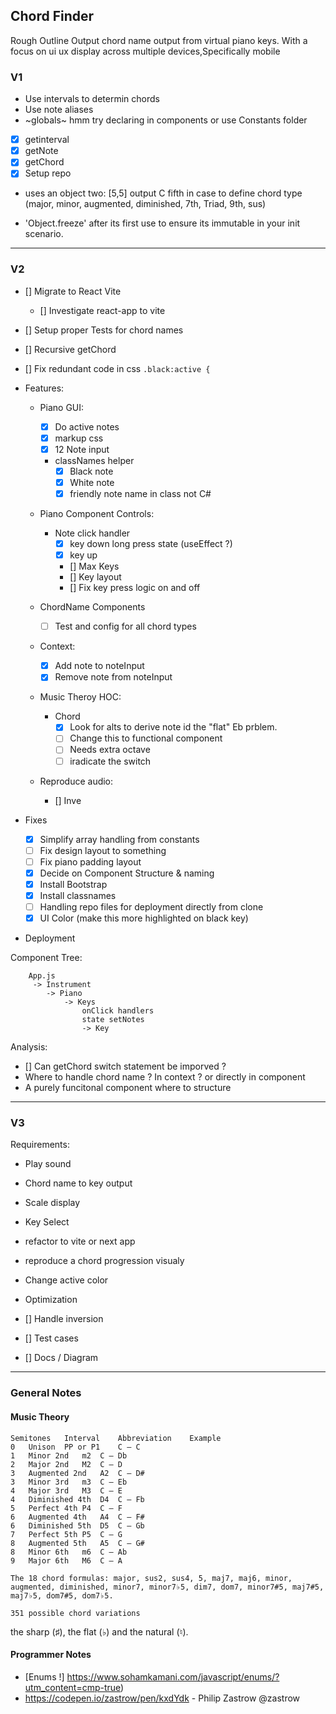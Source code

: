 ## Chord Finder

Rough Outline Output chord name output from virtual piano keys. With a focus on ui ux display across multiple devices,Specifically mobile 

### V1
-  Use intervals to determin chords
-  Use note aliases
-  ~globals~ hmm try declaring in components or use Constants folder
- [x] getinterval
- [x] getNote
- [x] getChord
- [x] Setup repo
  
-  uses an object two: [5,5] output C fifth in case to define chord type (major, minor, augmented, diminished, 7th, Triad, 9th, sus) 
  
-  'Object.freeze' after its first use to ensure its immutable in your init scenario.

---

### V2

- []  Migrate to React Vite
  - [] Investigate react-app to vite
- [] Setup proper Tests for chord names
- []  Recursive getChord 
- [] Fix redundant code in css ` .black:active { `

- Features:
   - Piano GUI:
     - [x] Do active notes
     - [x] markup css
     - [X] 12 Note input
     - classNames  helper 
       - [x] Black note
       - [x] White note
       - [x] friendly note name in class not C#

   - Piano Component Controls: 
     - Note click handler
       - [x] key down long press state (useEffect ?)
       - [x] key up
       - [] Max Keys
       - [] Key layout 
       - [] Fix key press logic on and off

   - ChordName Components
     - [ ] Test and config for all chord types

   - Context:
     - [x] Add note to noteInput
     - [x] Remove note from noteInput
   - Music Theroy HOC: 
     - Chord 
       - [x] Look for alts to derive note id the "flat" Eb prblem. 
       - [ ] Change this to functional component
       - [ ] Needs extra octave
       - [ ] iradicate the switch

   - Reproduce audio:
     - [] Inve

- Fixes
     - [x] Simplify array handling from constants
     - [ ] Fix design layout to something 
     - [ ] Fix piano padding layout
     - [x] Decide on Component Structure & naming
     - [x] Install Bootstrap
     - [x] Install classnames
     - [ ] Handling repo files for deployment directly from clone
     - [x] UI Color (make this more highlighted on black key) 

- Deployment 

Component Tree:

```
    App.js
     -> Instrument
        -> Piano
            -> Keys
                onClick handlers
                state setNotes
                -> Key 
```

Analysis:
- [] Can getChord switch statement be imporved ?
- Where to handle chord name ? In context ? or directly in component 
- A purely funcitonal component where to structure

---

### V3
Requirements:
   - Play sound
   - Chord name to key output
   - Scale display
   - Key Select
   - refactor to vite or next app
   - reproduce a chord progression visualy
   - Change active color
   - Optimization
   - [] Handle inversion


-  [] Test cases
-  [] Docs / Diagram

--- 


### General Notes

#### Music Theory
    Semitones	Interval	Abbreviation	Example
    0	Unison	PP or P1	C – C
    1	Minor 2nd	m2	C – Db
    2	Major 2nd	M2	C – D
    3	Augmented 2nd	A2	C – D#
    3	Minor 3rd	m3	C – Eb
    4	Major 3rd	M3	C – E
    4	Diminished 4th	D4	C – Fb
    5	Perfect 4th	P4	C – F
    6	Augmented 4th	A4	C – F#
    6	Diminished 5th	D5	C – Gb
    7	Perfect 5th	P5	C – G
    8	Augmented 5th	A5	C – G#
    8	Minor 6th	m6	C – Ab
    9	Major 6th	M6	C – A

    The 18 chord formulas: major, sus2, sus4, 5, maj7, maj6, minor, augmented, diminished, minor7, minor7♭5, dim7, dom7, minor7#5, maj7#5, maj7♭5, dom7#5, dom7♭5.

    351 possible chord variations
the sharp (♯), the flat (♭) and the natural (♮).

#### Programmer Notes
-  [Enums !] https://www.sohamkamani.com/javascript/enums/?utm_content=cmp-true)
-  https://codepen.io/zastrow/pen/kxdYdk - Philip Zastrow @zastrow